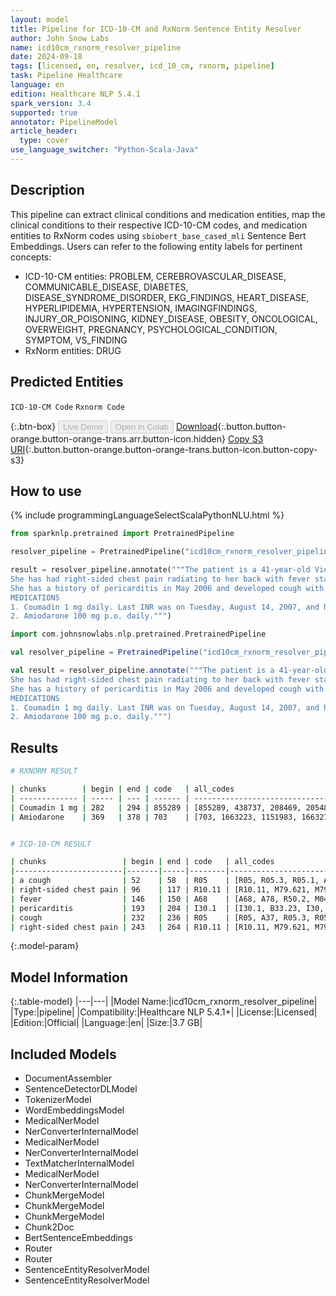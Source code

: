 ```yaml
---
layout: model
title: Pipeline for ICD-10-CM and RxNorm Sentence Entity Resolver
author: John Snow Labs
name: icd10cm_rxnorm_resolver_pipeline
date: 2024-09-18
tags: [licensed, en, resolver, icd_10_cm, rxnorm, pipeline]
task: Pipeline Healthcare
language: en
edition: Healthcare NLP 5.4.1
spark_version: 3.4
supported: true
annotator: PipelineModel
article_header:
  type: cover
use_language_switcher: "Python-Scala-Java"
---
```


## Description

This pipeline can extract clinical conditions and medication entities, map the clinical conditions to their respective ICD-10-CM codes, and medication entities to RxNorm codes using `sbiobert_base_cased_mli` Sentence Bert Embeddings. Users can refer to the following entity labels for pertinent concepts: 
- ICD-10-CM entities: PROBLEM, CEREBROVASCULAR_DISEASE, COMMUNICABLE_DISEASE, DIABETES, DISEASE_SYNDROME_DISORDER, EKG_FINDINGS, HEART_DISEASE, HYPERLIPIDEMIA, HYPERTENSION, IMAGINGFINDINGS, INJURY_OR_POISONING, KIDNEY_DISEASE, OBESITY, ONCOLOGICAL, OVERWEIGHT, PREGNANCY, PSYCHOLOGICAL_CONDITION, SYMPTOM, VS_FINDING
- RxNorm entities: DRUG

## Predicted Entities

`ICD-10-CM Code` `Rxnorm Code`

{:.btn-box}
<button class="button button-orange" disabled>Live Demo</button>
<button class="button button-orange" disabled>Open in Colab</button>
[Download](https://s3.amazonaws.com/auxdata.johnsnowlabs.com/clinical/models/icd10cm_rxnorm_resolver_pipeline_en_5.4.1_3.4_1726643468958.zip){:.button.button-orange.button-orange-trans.arr.button-icon.hidden}
[Copy S3 URI](s3://auxdata.johnsnowlabs.com/clinical/models/icd10cm_rxnorm_resolver_pipeline_en_5.4.1_3.4_1726643468958.zip){:.button.button-orange.button-orange-trans.button-icon.button-copy-s3}

## How to use



<div class="tabs-box" markdown="1">
{% include programmingLanguageSelectScalaPythonNLU.html %}
  
```python
from sparknlp.pretrained import PretrainedPipeline

resolver_pipeline = PretrainedPipeline("icd10cm_rxnorm_resolver_pipeline", "en", "clinical/models")

result = resolver_pipeline.annotate("""The patient is a 41-year-old Vietnamese female with a cough that started last week.
She has had right-sided chest pain radiating to her back with fever starting yesterday.
She has a history of pericarditis in May 2006 and developed cough with right-sided chest pain.
MEDICATIONS
1. Coumadin 1 mg daily. Last INR was on Tuesday, August 14, 2007, and her INR was 2.3.
2. Amiodarone 100 mg p.o. daily.""")
```
```scala
import com.johnsnowlabs.nlp.pretrained.PretrainedPipeline

val resolver_pipeline = PretrainedPipeline("icd10cm_rxnorm_resolver_pipeline", "en", "clinical/models")

val result = resolver_pipeline.annotate("""The patient is a 41-year-old Vietnamese female with a cough that started last week.
She has had right-sided chest pain radiating to her back with fever starting yesterday.
She has a history of pericarditis in May 2006 and developed cough with right-sided chest pain.
MEDICATIONS
1. Coumadin 1 mg daily. Last INR was on Tuesday, August 14, 2007, and her INR was 2.3.
2. Amiodarone 100 mg p.o. daily.""")
```
</div>

## Results

```bash
# RXNORM RESULT

| chunks        | begin | end | code   | all_codes                                           | resolutions                                                                                                                                                                                                                                                                        |
| ------------- | ----- | --- | ------ | --------------------------------------------------- | ---------------------------------------------------------------------------------------------------------------------------------------------------------------------------------------------------------------------------------------------------------------------------------- |
| Coumadin 1 mg | 282   | 294 | 855289 | [855289, 438737, 208469, 205489, 447086, 205485...  | [warfarin sodium 1 MG [Coumadin], coumarin 1 MG[coumarin 1 MG], terazosin 1 MG Oral Capsule [Hytrin], bumetanide 1 MG Oral Tablet [Bumex], propinox 1 MG[propinox 1 MG], dextrothyroxine 1 MG Oral Tablet [Choloxin]...                                                            |
| Amiodarone    | 369   | 378 | 703    | [703, 1663223, 1151983, 1663270, 1151982, 203114... | [amiodarone[amiodarone], amiodarone Injection[amiodarone Injection], amiodarone Pill[amiodarone Pill], amiodarone Injection [Nexterone][amiodarone Injection [Nexterone]], amiodarone Oral Product[amiodarone Oral Product], amiodarone hydrochloride[amiodarone hydrochloride]... |


# ICD-10-CM RESULT

| chunks                 | begin | end | code   | all_codes                                                | resolutions                                                                                                                                                       |
|------------------------|-------|-----|--------|----------------------------------------------------------|-------------------------------------------------------------------------------------------------------------------------------------------------------------------|
| a cough                | 52    | 58  | R05    | [R05, R05.3, R05.1, A37, R05.2, R06.01...]               | [cough, chronic cough, acute cough, whooping cough, subacute cough, orthopnea...]                                                                                 |
| right-sided chest pain | 96    | 117 | R10.11 | [R10.11, M79.621, M79.604, M79.601, M25.511, M79.631...] | [right upper quadrant pain, pain in right upper arm, pain in right leg, pain in right arm, pain in right shoulder, pain in right forearm...]                      |
| fever                  | 146   | 150 | A68    | [A68, A78, R50.2, M04.1, A96.2, A68.9...]                | [relapsing fevers, q fever, drug induced fever, periodic fever syndromes, lassa fever, relapsing fever, unspecified...]                                           |
| pericarditis           | 193   | 204 | I30.1  | [I30.1, B33.23, I30, I31.0, I01.0, I30.9...]             | [infective pericarditis, viral pericarditis, acute pericarditis, chronic adhesive pericarditis, acute rheumatic pericarditis, acute pericarditis, unspecified...] |
| cough                  | 232   | 236 | R05    | [R05, A37, R05.3, R05.1, R05.2, R06.7...]                | [cough, whooping cough, chronic cough, acute cough, subacute cough, sneezing...]                                                                                  |
| right-sided chest pain | 243   | 264 | R10.11 | [R10.11, M79.621, M79.604, M79.601, M25.511, M79.631...] | [right upper quadrant pain, pain in right upper arm, pain in right leg, pain in right arm, pain in right shoulder, pain in right forearm...]                      |
```

{:.model-param}
## Model Information

{:.table-model}
|---|---|
|Model Name:|icd10cm_rxnorm_resolver_pipeline|
|Type:|pipeline|
|Compatibility:|Healthcare NLP 5.4.1+|
|License:|Licensed|
|Edition:|Official|
|Language:|en|
|Size:|3.7 GB|

## Included Models

- DocumentAssembler
- SentenceDetectorDLModel
- TokenizerModel
- WordEmbeddingsModel
- MedicalNerModel
- NerConverterInternalModel
- MedicalNerModel
- NerConverterInternalModel
- TextMatcherInternalModel
- MedicalNerModel
- NerConverterInternalModel
- ChunkMergeModel
- ChunkMergeModel
- ChunkMergeModel
- Chunk2Doc
- BertSentenceEmbeddings
- Router
- Router
- SentenceEntityResolverModel
- SentenceEntityResolverModel
